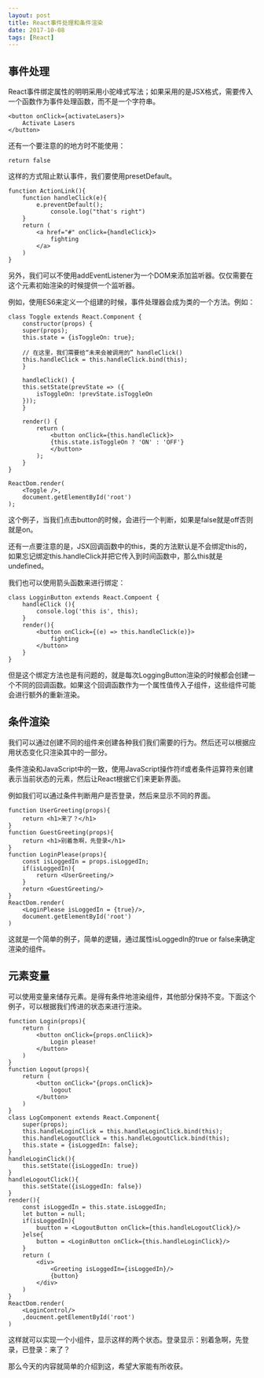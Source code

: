 ```yaml
---
layout: post
title: React事件处理和条件渲染
date: 2017-10-08
tags: [React]
---
```


## 事件处理

React事件绑定属性的明明采用小驼峰式写法；如果采用的是JSX格式，需要传入一个函数作为事件处理函数，而不是一个字符串。

    <button onClick={activateLasers}>
        Activate Lasers
    </button>

还有一个要注意的的地方时不能使用：   

    return false

这样的方式阻止默认事件，我们要使用presetDefault。

    function ActionLink(){
        function handleClick(e){
            e.preventDefault();
                console.log("that's right")
        }
        return (
            <a href="#" onClick={handleClick}>
                fighting
            </a>
        )
    }

另外，我们可以不使用addEventListener为一个DOM来添加监听器。仅仅需要在这个元素初始渲染的时候提供一个监听器。

例如，使用ES6来定义一个组建的时候，事件处理器会成为类的一个方法。例如：   

    class Toggle extends React.Component {
        constructor(props) {
        super(props);
        this.state = {isToggleOn: true};
    
        // 在这里，我们需要给“未来会被调用的” handleClick() 
        this.handleClick = this.handleClick.bind(this);
        }
    
        handleClick() {
        this.setState(prevState => ({
            isToggleOn: !prevState.isToggleOn
        }));
        }
    
        render() {
            return (
                <button onClick={this.handleClick}>
                {this.state.isToggleOn ? 'ON' : 'OFF'}
                </button>
            );
        }
    }
    
    ReactDom.render(
        <Toggle />,
        document.getElementById('root')
    );

这个例子，当我们点击button的时候，会进行一个判断，如果是false就是off否则就是on。

还有一点要注意的是，JSX回调函数中的this，类的方法默认是不会绑定this的，如果忘记绑定this.handleClick并把它传入到时间函数中，那么this就是undefined。

我们也可以使用箭头函数来进行绑定：

    class LogginButton extends React.Compoent {
        handleClick (){
            console.log('this is', this);
        }
        render(){
            <button onClick={(e) => this.handleClick(e)}>
                fighting
            </button>
        }
    }

但是这个绑定方法也是有问题的，就是每次LoggingButton渲染的时候都会创建一个不同的回调函数。如果这个回调函数作为一个属性值传入子组件，这些组件可能会进行额外的重新渲染。

## 条件渲染

我们可以通过创建不同的组件来创建各种我们我们需要的行为。然后还可以根据应用状态变化只渲染其中的一部分。

条件渲染和JavaScript中的一致，使用JavaScript操作符if或者条件运算符来创建表示当前状态的元素，然后让React根据它们来更新界面。

例如我们可以通过条件判断用户是否登录，然后来显示不同的界面。

    function UserGreeting(props){
        return <h1>来了？</h1>
    }
    function GuestGreeting(props){
        return <h1>别着急啊，先登录</h1>
    }
    function LoginPlease(props){
        const isLoggedIn = props.isLoggedIn;
        if(isLoggedIn){
            return <UserGreeting/>
        }
        return <GuestGreeting/>
    }
    ReactDom.render(
        <LoginPlease isLoggedIn = {true}/>,
        document.getElementById('root')
    )

这就是一个简单的例子，简单的逻辑，通过属性isLoggedIn的true or false来确定渲染的组件。

## 元素变量

可以使用变量来储存元素。是得有条件地渲染组件，其他部分保持不变。下面这个例子，可以根据我们传进的状态来进行渲染。

    function Login(props){
        return (
            <button onClick={props.onCliick}>
                Login please!
            </button>
        )
    }
    function Logout(props){
        return (
            <button onClick="{props.onClick}>
                logout
            </button>
        )
    }
    class LogComponent extends React.Component{
        super(props);
        this.handleLoginClick = this.handleLoginClick.bind(this);
        this.handleLogoutClick = this.handleLogoutClick.bind(this);
        this.state = {isLoggedIn: false};
    }
    handleLoginClick(){
        this.setState({isLoggedIn: true})
    }
    handleLogoutClick(){
        this.setState({isLoggedIn: false})
    }
    render(){
        const isLoggedIn = this.state.isLoggedIn;
        let button = null;
        if(isLoggedIn){
            buutton = <LogoutButton onClick={this.handleLogoutClick}/>
        }else{
            button = <LoginButton onClick={this.handleLoginClick}/>
        }
        return (
            <div>
                <Greeting isLoggedIn={isLoggedIn}/>
                {button}
            </div>
        )
    }
    ReactDom.render(
        <LoginControl/>
        ,doucment.getElementById('root')
    )

这样就可以实现一个小组件，显示这样的两个状态。登录显示：别着急啊，先登录，已登录：来了？

那么今天的内容就简单的介绍到这，希望大家能有所收获。